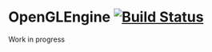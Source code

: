 # OpenGLEngine [![Build Status](https://travis-ci.com/travis-ci/travis-web.svg?branch=master)](https://travis-ci.com/travis-ci/travis-web)

Work in progress
